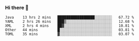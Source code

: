 ### Hi there 👋

<!--
**urzz/urzz** is a ✨ _special_ ✨ repository because its `README.md` (this file) appears on your GitHub profile.

Here are some ideas to get you started:

- 🔭 I’m currently working on ...
- 🌱 I’m currently learning ...
- 👯 I’m looking to collaborate on ...
- 🤔 I’m looking for help with ...
- 💬 Ask me about ...
- 📫 How to reach me: ...
- 😄 Pronouns: ...
- ⚡ Fun fact: ...
-->

<!--START_SECTION:waka-->
```text
Java    13 hrs 2 mins   █████████████████░░░░░░░░   67.72 % 
YAML    2 hrs 26 mins   ███▒░░░░░░░░░░░░░░░░░░░░░   12.68 % 
XML     2 hrs 4 mins    ██▓░░░░░░░░░░░░░░░░░░░░░░   10.81 % 
Other   44 mins         █░░░░░░░░░░░░░░░░░░░░░░░░   03.81 % 
TOML    35 mins         ▓░░░░░░░░░░░░░░░░░░░░░░░░   03.07 % 
```
<!--END_SECTION:waka-->
